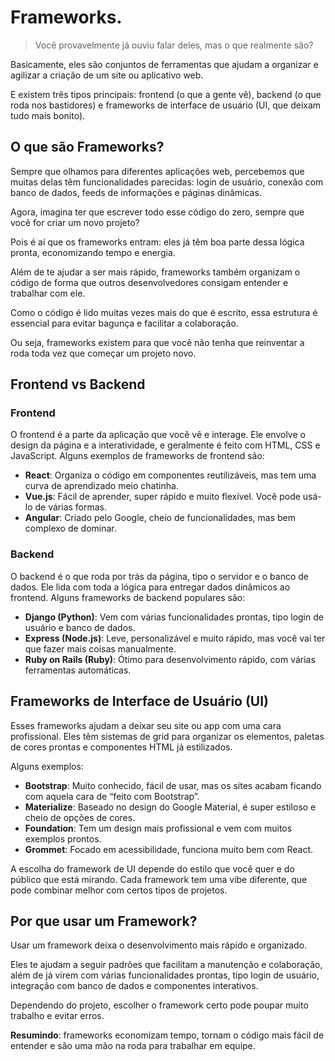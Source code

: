 # Frameworks.

> Você provavelmente já ouviu falar deles, mas o que realmente são?

Basicamente, eles são conjuntos de ferramentas que ajudam a organizar e agilizar a criação de um site ou aplicativo web.

E existem três tipos principais: frontend (o que a gente vê), backend (o que roda nos bastidores) e frameworks de interface de usuário (UI, que deixam tudo mais bonito).

## O que são Frameworks?

Sempre que olhamos para diferentes aplicações web, percebemos que muitas delas têm funcionalidades parecidas: login de usuário, conexão com banco de dados, feeds de informações e páginas dinâmicas.

Agora, imagina ter que escrever todo esse código do zero, sempre que você for criar um novo projeto?

Pois é aí que os frameworks entram: eles já têm boa parte dessa lógica pronta, economizando tempo e energia.

Além de te ajudar a ser mais rápido, frameworks também organizam o código de forma que outros desenvolvedores consigam entender e trabalhar com ele.

Como o código é lido muitas vezes mais do que é escrito, essa estrutura é essencial para evitar bagunça e facilitar a colaboração.

Ou seja, frameworks existem para que você não tenha que reinventar a roda toda vez que começar um projeto novo.

## Frontend vs Backend

### Frontend

O frontend é a parte da aplicação que você vê e interage. Ele envolve o design da página e a interatividade, e geralmente é feito com HTML, CSS e JavaScript. Alguns exemplos de frameworks de frontend são:

- **React**: Organiza o código em componentes reutilizáveis, mas tem uma curva de aprendizado meio chatinha.
- **Vue.js**: Fácil de aprender, super rápido e muito flexível. Você pode usá-lo de várias formas.
- **Angular**: Criado pelo Google, cheio de funcionalidades, mas bem complexo de dominar.

### Backend

O backend é o que roda por trás da página, tipo o servidor e o banco de dados. Ele lida com toda a lógica para entregar dados dinâmicos ao frontend. Alguns frameworks de backend populares são:

- **Django (Python)**: Vem com várias funcionalidades prontas, tipo login de usuário e banco de dados.
- **Express (Node.js)**: Leve, personalizável e muito rápido, mas você vai ter que fazer mais coisas manualmente.
- **Ruby on Rails (Ruby)**: Ótimo para desenvolvimento rápido, com várias ferramentas automáticas.

## Frameworks de Interface de Usuário (UI)

Esses frameworks ajudam a deixar seu site ou app com uma cara profissional. Eles têm sistemas de grid para organizar os elementos, paletas de cores prontas e componentes HTML já estilizados.

Alguns exemplos:

- **Bootstrap**: Muito conhecido, fácil de usar, mas os sites acabam ficando com aquela cara de “feito com Bootstrap”.
- **Materialize**: Baseado no design do Google Material, é super estiloso e cheio de opções de cores.
- **Foundation**: Tem um design mais profissional e vem com muitos exemplos prontos.
- **Grommet**: Focado em acessibilidade, funciona muito bem com React.

A escolha do framework de UI depende do estilo que você quer e do público que está mirando. Cada framework tem uma vibe diferente, que pode combinar melhor com certos tipos de projetos.

## Por que usar um Framework?

Usar um framework deixa o desenvolvimento mais rápido e organizado.

Eles te ajudam a seguir padrões que facilitam a manutenção e colaboração, além de já virem com várias funcionalidades prontas, tipo login de usuário, integração com banco de dados e componentes interativos.

Dependendo do projeto, escolher o framework certo pode poupar muito trabalho e evitar erros.

**Resumindo**: frameworks economizam tempo, tornam o código mais fácil de entender e são uma mão na roda para trabalhar em equipe.